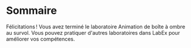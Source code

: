 # Sommaire

Félicitations ! Vous avez terminé le laboratoire Animation de boîte à ombre au survol. Vous pouvez pratiquer d'autres laboratoires dans LabEx pour améliorer vos compétences.
